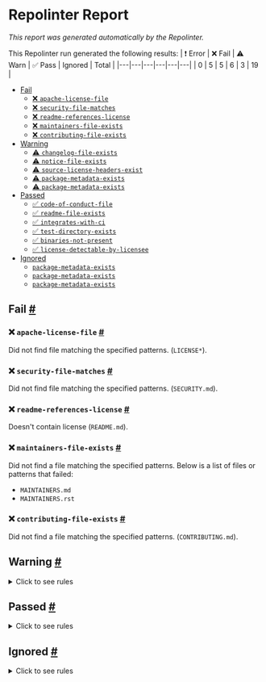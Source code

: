 # Repolinter Report

*This report was generated automatically by the Repolinter.*

This Repolinter run generated the following results:
| ❗  Error | ❌  Fail | ⚠️  Warn | ✅  Pass | Ignored | Total |
|---|---|---|---|---|---|
| 0 | 5 | 5 | 6 | 3 | 19 |

- [Fail](#user-content-fail)
  - [❌ `apache-license-file`](#user-content--apache-license-file)
  - [❌ `security-file-matches`](#user-content--security-file-matches)
  - [❌ `readme-references-license`](#user-content--readme-references-license)
  - [❌ `maintainers-file-exists`](#user-content--maintainers-file-exists)
  - [❌ `contributing-file-exists`](#user-content--contributing-file-exists)
- [Warning](#user-content-warning)
  - [⚠️ `changelog-file-exists`](#user-content--changelog-file-exists)
  - [⚠️ `notice-file-exists`](#user-content--notice-file-exists)
  - [⚠️ `source-license-headers-exist`](#user-content--source-license-headers-exist)
  - [⚠️ `package-metadata-exists`](#user-content--package-metadata-exists)
  - [⚠️ `package-metadata-exists`](#user-content--package-metadata-exists)
- [Passed](#user-content-passed)
  - [✅ `code-of-conduct-file`](#user-content--code-of-conduct-file)
  - [✅ `readme-file-exists`](#user-content--readme-file-exists)
  - [✅ `integrates-with-ci`](#user-content--integrates-with-ci)
  - [✅ `test-directory-exists`](#user-content--test-directory-exists)
  - [✅ `binaries-not-present`](#user-content--binaries-not-present)
  - [✅ `license-detectable-by-licensee`](#user-content--license-detectable-by-licensee)
- [Ignored](#user-content-ignored)
  - [`package-metadata-exists`](#user-content-package-metadata-exists)
  - [`package-metadata-exists`](#user-content-package-metadata-exists)
  - [`package-metadata-exists`](#user-content-package-metadata-exists)

## Fail <a href="#user-content-fail" id="fail">#</a>

### ❌ `apache-license-file` <a href="#user-content--apache-license-file" id="-apache-license-file">#</a>

Did not find file matching the specified patterns. (`LICENSE*`).

### ❌ `security-file-matches` <a href="#user-content--security-file-matches" id="-security-file-matches">#</a>

Did not find file matching the specified patterns. (`SECURITY.md`).

### ❌ `readme-references-license` <a href="#user-content--readme-references-license" id="-readme-references-license">#</a>

Doesn't contain license (`README.md`).

### ❌ `maintainers-file-exists` <a href="#user-content--maintainers-file-exists" id="-maintainers-file-exists">#</a>

Did not find a file matching the specified patterns. Below is a list of files or patterns that failed:

- `MAINTAINERS.md`
- `MAINTAINERS.rst`

### ❌ `contributing-file-exists` <a href="#user-content--contributing-file-exists" id="-contributing-file-exists">#</a>

Did not find a file matching the specified patterns. (`CONTRIBUTING.md`).


## Warning <a href="#user-content-warning" id="warning">#</a>

<details>
<summary>Click to see rules</summary>

### ⚠️ `changelog-file-exists` <a href="#user-content--changelog-file-exists" id="-changelog-file-exists">#</a>

Did not find a file matching the specified patterns. (`CHANGELOG.md`).

### ⚠️ `notice-file-exists` <a href="#user-content--notice-file-exists" id="-notice-file-exists">#</a>

Did not find a file matching the specified patterns. (`NOTICE*`).

### ⚠️ `source-license-headers-exist` <a href="#user-content--source-license-headers-exist" id="-source-license-headers-exist">#</a>

Below is a list of files or patterns that failed:

- `wrappers/node/notification-server.js`: The first 7 lines do not contain the pattern(s): Copyright, License.
- `agents/node/vcxagent-cli/logger.js`: The first 7 lines do not contain the pattern(s): Copyright, License.
- `agents/node/vcxagent-cli/script-common.js`: The first 7 lines do not contain the pattern(s): Copyright, License.
- `agents/node/vcxagent-cli/vcxclient-cli.js`: The first 7 lines do not contain the pattern(s): Copyright, License.
- `agents/node/vcxagent-cli/vcxclient-interactive.js`: The first 7 lines do not contain the pattern(s): Copyright, License.
- `agents/node/vcxagent-core/demo/alice.js`: The first 7 lines do not contain the pattern(s): Copyright, License.
- `agents/node/vcxagent-core/demo/faber.js`: The first 7 lines do not contain the pattern(s): Copyright, License.
- `agents/node/vcxagent-core/demo/integration-test.js`: The first 7 lines do not contain the pattern(s): Copyright, License.
- `agents/node/vcxagent-core/demo/logger.js`: The first 7 lines do not contain the pattern(s): Copyright, License.
- `agents/node/vcxagent-core/demo/notification-server.js`: The first 7 lines do not contain the pattern(s): Copyright, License.
- `agents/node/vcxagent-core/demo/script-common.js`: The first 7 lines do not contain the pattern(s): Copyright, License.
- `agents/node/vcxagent-core/demo/wallet-common.js`: The first 7 lines do not contain the pattern(s): Copyright, License.
- `agents/node/vcxagent-core/src/agent.js`: The first 7 lines do not contain the pattern(s): Copyright, License.
- `agents/node/vcxagent-core/src/common.js`: The first 7 lines do not contain the pattern(s): Copyright, License.
- `agents/node/vcxagent-core/src/index.js`: The first 7 lines do not contain the pattern(s): Copyright, License.
- `agents/node/vcxagent-core/test/credential-def-v2.spec.js`: The first 7 lines do not contain the pattern(s): Copyright, License.
- `agents/node/vcxagent-core/test/distribute-tails.spec.js`: The first 7 lines do not contain the pattern(s): Copyright, License.
- `agents/node/vcxagent-core/test/feature-discovery.spec.js`: The first 7 lines do not contain the pattern(s): Copyright, License.
- `agents/node/vcxagent-core/test/out-of-band.spec.js`: The first 7 lines do not contain the pattern(s): Copyright, License.
- `agents/node/vcxagent-core/test/public-invite.spec.js`: The first 7 lines do not contain the pattern(s): Copyright, License.
- `agents/node/vcxagent-core/test/sign-messaging.spec.js`: The first 7 lines do not contain the pattern(s): Copyright, License.
- `agents/node/vcxagent-core/test/sign-verify.spec.js`: The first 7 lines do not contain the pattern(s): Copyright, License.
- `agents/node/vcxagent-core/test/trustping.spec.js`: The first 7 lines do not contain the pattern(s): Copyright, License.
- `agents/node/vcxagent-core/test/update-state-v2.spec.js`: The first 7 lines do not contain the pattern(s): Copyright, License.
- `agents/node/vcxagent-core/src/services/service-connections.js`: The first 7 lines do not contain the pattern(s): Copyright, License.
- `agents/node/vcxagent-core/src/services/service-cred-holder.js`: The first 7 lines do not contain the pattern(s): Copyright, License.
- `agents/node/vcxagent-core/src/services/service-cred-issuer.js`: The first 7 lines do not contain the pattern(s): Copyright, License.
- `agents/node/vcxagent-core/src/services/service-ledger-creddef.js`: The first 7 lines do not contain the pattern(s): Copyright, License.
- `agents/node/vcxagent-core/src/services/service-ledger-schema.js`: The first 7 lines do not contain the pattern(s): Copyright, License.
- `agents/node/vcxagent-core/src/services/service-out-of-band.js`: The first 7 lines do not contain the pattern(s): Copyright, License.
- `agents/node/vcxagent-core/src/services/service-prover.js`: The first 7 lines do not contain the pattern(s): Copyright, License.
- `agents/node/vcxagent-core/src/services/service-public-agents.js`: The first 7 lines do not contain the pattern(s): Copyright, License.
- `agents/node/vcxagent-core/src/services/service-revocation-registry.js`: The first 7 lines do not contain the pattern(s): Copyright, License.
- `agents/node/vcxagent-core/src/services/service-verifier.js`: The first 7 lines do not contain the pattern(s): Copyright, License.
- `agents/node/vcxagent-core/src/storage/storage-file.js`: The first 7 lines do not contain the pattern(s): Copyright, License.
- `agents/node/vcxagent-core/src/storage/storage-service.js`: The first 7 lines do not contain the pattern(s): Copyright, License.
- `agents/node/vcxagent-core/src/utils/credentials.js`: The first 7 lines do not contain the pattern(s): Copyright, License.
- `agents/node/vcxagent-core/src/utils/messages.js`: The first 7 lines do not contain the pattern(s): Copyright, License.
- `agents/node/vcxagent-core/src/utils/proofs.js`: The first 7 lines do not contain the pattern(s): Copyright, License.
- `agents/node/vcxagent-core/src/utils/vcx-workflows.js`: The first 7 lines do not contain the pattern(s): Copyright, License.
- `agents/node/vcxagent-core/test/utils/alice.js`: The first 7 lines do not contain the pattern(s): Copyright, License.
- `agents/node/vcxagent-core/test/utils/data.js`: The first 7 lines do not contain the pattern(s): Copyright, License.
- `agents/node/vcxagent-core/test/utils/faber.js`: The first 7 lines do not contain the pattern(s): Copyright, License.
- `agents/node/vcxagent-core/test/utils/utils.js`: The first 7 lines do not contain the pattern(s): Copyright, License.
- `wrappers/node/src/errors.ts`: The first 7 lines do not contain the pattern(s): Copyright, License.
- `wrappers/node/src/index.ts`: The first 7 lines do not contain the pattern(s): Copyright, License.
- `wrappers/node/src/rustlib.ts`: The first 7 lines do not contain the pattern(s): Copyright, License.
- `wrappers/node/src/vcx.ts`: The first 7 lines do not contain the pattern(s): Copyright, License.
- `wrappers/node/test/module-resolver-helper.ts`: The first 7 lines do not contain the pattern(s): Copyright, License.
- `wrappers/node/src/api/common.ts`: The first 7 lines do not contain the pattern(s): Copyright, License.
- `wrappers/node/src/api/connection.ts`: The first 7 lines do not contain the pattern(s): Copyright, License.
- `wrappers/node/src/api/credential-def.ts`: The first 7 lines do not contain the pattern(s): Copyright, License.
- `wrappers/node/src/api/credential.ts`: The first 7 lines do not contain the pattern(s): Copyright, License.
- `wrappers/node/src/api/disclosed-proof.ts`: The first 7 lines do not contain the pattern(s): Copyright, License.
- `wrappers/node/src/api/init.ts`: The first 7 lines do not contain the pattern(s): Copyright, License.
- `wrappers/node/src/api/issuer-credential.ts`: The first 7 lines do not contain the pattern(s): Copyright, License.
- `wrappers/node/src/api/logging.ts`: The first 7 lines do not contain the pattern(s): Copyright, License.
- `wrappers/node/src/api/out-of-band-receiver.ts`: The first 7 lines do not contain the pattern(s): Copyright, License.
- `wrappers/node/src/api/out-of-band-sender.ts`: The first 7 lines do not contain the pattern(s): Copyright, License.
- `wrappers/node/src/api/proof.ts`: The first 7 lines do not contain the pattern(s): Copyright, License.
- `wrappers/node/src/api/public-agent.ts`: The first 7 lines do not contain the pattern(s): Copyright, License.
- `wrappers/node/src/api/revocation-registry.ts`: The first 7 lines do not contain the pattern(s): Copyright, License.
- `wrappers/node/src/api/schema.ts`: The first 7 lines do not contain the pattern(s): Copyright, License.
- `wrappers/node/src/api/utils.ts`: The first 7 lines do not contain the pattern(s): Copyright, License.
- `wrappers/node/src/api/vcx-base-with-state.ts`: The first 7 lines do not contain the pattern(s): Copyright, License.
- `wrappers/node/src/api/vcx-base.ts`: The first 7 lines do not contain the pattern(s): Copyright, License.
- `wrappers/node/src/api/vcx-mock.ts`: The first 7 lines do not contain the pattern(s): Copyright, License.
- `wrappers/node/src/api/wallet.ts`: The first 7 lines do not contain the pattern(s): Copyright, License.
- `wrappers/node/src/utils/error-message.ts`: The first 7 lines do not contain the pattern(s): Copyright, License.
- `wrappers/node/src/utils/ffi-helpers.ts`: The first 7 lines do not contain the pattern(s): Copyright, License.
- `wrappers/node/src/utils/memory-management-helpers.ts`: The first 7 lines do not contain the pattern(s): Copyright, License.
- `wrappers/node/test/helpers/entities.ts`: The first 7 lines do not contain the pattern(s): Copyright, License.
- `wrappers/node/test/helpers/test-constants.ts`: The first 7 lines do not contain the pattern(s): Copyright, License.
- `wrappers/node/test/helpers/utils.ts`: The first 7 lines do not contain the pattern(s): Copyright, License.
- `wrappers/node/test/suite1/ariesvcx-connection.test.ts`: The first 7 lines do not contain the pattern(s): Copyright, License.
- `wrappers/node/test/suite1/ariesvcx-credential-def.test.ts`: The first 7 lines do not contain the pattern(s): Copyright, License.
- `wrappers/node/test/suite1/ariesvcx-credential.test.ts`: The first 7 lines do not contain the pattern(s): Copyright, License.
- `wrappers/node/test/suite1/ariesvcx-disclosed-proof.test.ts`: The first 7 lines do not contain the pattern(s): Copyright, License.
- `wrappers/node/test/suite1/ariesvcx-issuer-credential.test.ts`: The first 7 lines do not contain the pattern(s): Copyright, License.
- `wrappers/node/test/suite1/ariesvcx-oob.test.ts`: The first 7 lines do not contain the pattern(s): Copyright, License.
- `wrappers/node/test/suite1/ariesvcx-proof.test.ts`: The first 7 lines do not contain the pattern(s): Copyright, License.
- `wrappers/node/test/suite1/ariesvcx-schema.test.ts`: The first 7 lines do not contain the pattern(s): Copyright, License.
- `wrappers/node/test/suite1/ariesvcx-utils.test.ts`: The first 7 lines do not contain the pattern(s): Copyright, License.
- `wrappers/node/test/suite1/ariesvcx-wallet.test.ts`: The first 7 lines do not contain the pattern(s): Copyright, License.
- `wrappers/node/test/suite2/ffi.test.ts`: The first 7 lines do not contain the pattern(s): Copyright, License.
- `wrappers/node/test/suite3/logging.1.test.ts`: The first 7 lines do not contain the pattern(s): Copyright, License.
- `wrappers/node/test/suite3/logging.2.test.ts`: The first 7 lines do not contain the pattern(s): Copyright, License.
- `wrappers/java/demo/src/main/java/Alice.java`: The first 7 lines do not contain the pattern(s): Copyright, License.
- `wrappers/java/demo/src/main/java/Faber.java`: The first 7 lines do not contain the pattern(s): Copyright, License.
- `wrappers/java/demo/src/main/java/utils/Common.java`: The first 7 lines do not contain the pattern(s): Copyright, License.
- `wrappers/java/demo/src/main/java/utils/ProofState.java`: The first 7 lines do not contain the pattern(s): Copyright, License.
- `wrappers/java/demo/src/main/java/utils/VcxState.java`: The first 7 lines do not contain the pattern(s): Copyright, License.
- `wrappers/java/src/main/java/com/evernym/sdk/vcx/ActionNotSupportedException.java`: The first 7 lines do not contain the pattern(s): Copyright, License.
- `wrappers/java/src/main/java/com/evernym/sdk/vcx/ErrorCode.java`: The first 7 lines do not contain the pattern(s): Copyright, License.
- `wrappers/java/src/main/java/com/evernym/sdk/vcx/InvalidParameterException.java`: The first 7 lines do not contain the pattern(s): Copyright, License.
- `wrappers/java/src/main/java/com/evernym/sdk/vcx/LibVcx.java`: The first 7 lines do not contain the pattern(s): Copyright, License.
- `wrappers/java/src/main/java/com/evernym/sdk/vcx/NoAgentInfoException.java`: The first 7 lines do not contain the pattern(s): Copyright, License.
- `wrappers/java/src/main/java/com/evernym/sdk/vcx/ParamGuard.java`: The first 7 lines do not contain the pattern(s): Copyright, License.
- `wrappers/java/src/main/java/com/evernym/sdk/vcx/StringUtils.java`: The first 7 lines do not contain the pattern(s): Copyright, License.
- `wrappers/java/src/main/java/com/evernym/sdk/vcx/VcxConstants.java`: The first 7 lines do not contain the pattern(s): Copyright, License.
- `wrappers/java/src/main/java/com/evernym/sdk/vcx/VcxException.java`: The first 7 lines do not contain the pattern(s): Copyright, License.
- `wrappers/java/src/main/java/com/evernym/sdk/vcx/VcxJava.java`: The first 7 lines do not contain the pattern(s): Copyright, License.
- `wrappers/java/src/test/java/com/evernym/sdk/vcx/ConnectionApiTest.java`: The first 7 lines do not contain the pattern(s): Copyright, License.
- `wrappers/java/src/test/java/com/evernym/sdk/vcx/CredentialApiTest.java`: The first 7 lines do not contain the pattern(s): Copyright, License.
- `wrappers/java/src/test/java/com/evernym/sdk/vcx/CredentialDefApiTest.java`: The first 7 lines do not contain the pattern(s): Copyright, License.
- `wrappers/java/src/test/java/com/evernym/sdk/vcx/DisclosedProofApiTest.java`: The first 7 lines do not contain the pattern(s): Copyright, License.
- `wrappers/java/src/test/java/com/evernym/sdk/vcx/ErrorCodeTest.java`: The first 7 lines do not contain the pattern(s): Copyright, License.
- `wrappers/java/src/test/java/com/evernym/sdk/vcx/ProofApiTest.java`: The first 7 lines do not contain the pattern(s): Copyright, License.
- `wrappers/java/src/test/java/com/evernym/sdk/vcx/SchemaApiTest.java`: The first 7 lines do not contain the pattern(s): Copyright, License.
- `wrappers/java/src/test/java/com/evernym/sdk/vcx/TestHelper.java`: The first 7 lines do not contain the pattern(s): Copyright, License.
- `wrappers/java/src/test/java/com/evernym/sdk/vcx/VcxApiTest.java`: The first 7 lines do not contain the pattern(s): Copyright, License.
- `wrappers/java/src/test/java/com/evernym/sdk/vcx/VcxExceptionTest.java`: The first 7 lines do not contain the pattern(s): Copyright, License.
- `wrappers/java/src/test/java/com/evernym/sdk/vcx/VcxUtilsTest.java`: The first 7 lines do not contain the pattern(s): Copyright, License.
- `wrappers/java/src/test/java/com/evernym/sdk/vcx/WalletApiTest.java`: The first 7 lines do not contain the pattern(s): Copyright, License.
- `wrappers/java/src/main/java/com/evernym/sdk/vcx/connection/ConnectionApi.java`: The first 7 lines do not contain the pattern(s): Copyright, License.
- `wrappers/java/src/main/java/com/evernym/sdk/vcx/connection/ConnectionErrorException.java`: The first 7 lines do not contain the pattern(s): Copyright, License.
- `wrappers/java/src/main/java/com/evernym/sdk/vcx/connection/InvalidConnectionHandleException.java`: The first 7 lines do not contain the pattern(s): Copyright, License.
- `wrappers/java/src/main/java/com/evernym/sdk/vcx/connection/InvalidInviteDetailsException.java`: The first 7 lines do not contain the pattern(s): Copyright, License.
- `wrappers/java/src/main/java/com/evernym/sdk/vcx/credential/BuildCredentialDefReqErrorException.java`: The first 7 lines do not contain the pattern(s): Copyright, License.
- `wrappers/java/src/main/java/com/evernym/sdk/vcx/credential/CreateCredentialDefException.java`: The first 7 lines do not contain the pattern(s): Copyright, License.
- `wrappers/java/src/main/java/com/evernym/sdk/vcx/credential/CreateCredentialRequestErrorException.java`: The first 7 lines do not contain the pattern(s): Copyright, License.
- `wrappers/java/src/main/java/com/evernym/sdk/vcx/credential/CredentialApi.java`: The first 7 lines do not contain the pattern(s): Copyright, License.
- `wrappers/java/src/main/java/com/evernym/sdk/vcx/credential/CredentialDefAlreadyCreatedException.java`: The first 7 lines do not contain the pattern(s): Copyright, License.
- `wrappers/java/src/main/java/com/evernym/sdk/vcx/credential/GetCredentialCreateMsgidResult.java`: The first 7 lines do not contain the pattern(s): Copyright, License.
- `wrappers/java/src/main/java/com/evernym/sdk/vcx/credential/InvalidCredentialDefHandle.java`: The first 7 lines do not contain the pattern(s): Copyright, License.
- `wrappers/java/src/main/java/com/evernym/sdk/vcx/credential/InvalidCredentialDefJsonException.java`: The first 7 lines do not contain the pattern(s): Copyright, License.
- `wrappers/java/src/main/java/com/evernym/sdk/vcx/credential/InvalidCredentialHandleException.java`: The first 7 lines do not contain the pattern(s): Copyright, License.
- `wrappers/java/src/main/java/com/evernym/sdk/vcx/credential/InvalidCredentialJsonException.java`: The first 7 lines do not contain the pattern(s): Copyright, License.
- `wrappers/java/src/main/java/com/evernym/sdk/vcx/credential/InvalidCredentialRequestException.java`: The first 7 lines do not contain the pattern(s): Copyright, License.
- `wrappers/java/src/main/java/com/evernym/sdk/vcx/credential/InvalidIssuerCredentialHandleException.java`: The first 7 lines do not contain the pattern(s): Copyright, License.
- `wrappers/java/src/main/java/com/evernym/sdk/vcx/credentialDef/CredentialDefApi.java`: The first 7 lines do not contain the pattern(s): Copyright, License.
- `wrappers/java/src/main/java/com/evernym/sdk/vcx/credentialDef/CredentialDefPrepareForEndorserResult.java`: The first 7 lines do not contain the pattern(s): Copyright, License.
- `wrappers/java/src/main/java/com/evernym/sdk/vcx/issuer/IssuerApi.java`: The first 7 lines do not contain the pattern(s): Copyright, License.
- `wrappers/java/src/main/java/com/evernym/sdk/vcx/proof/CreateProofErrorException.java`: The first 7 lines do not contain the pattern(s): Copyright, License.
- `wrappers/java/src/main/java/com/evernym/sdk/vcx/proof/CreateProofMsgIdResult.java`: The first 7 lines do not contain the pattern(s): Copyright, License.
- `wrappers/java/src/main/java/com/evernym/sdk/vcx/proof/DisclosedProofApi.java`: The first 7 lines do not contain the pattern(s): Copyright, License.
- `wrappers/java/src/main/java/com/evernym/sdk/vcx/proof/FailedProofComplianceException.java`: The first 7 lines do not contain the pattern(s): Copyright, License.
- `wrappers/java/src/main/java/com/evernym/sdk/vcx/proof/GetProofResult.java`: The first 7 lines do not contain the pattern(s): Copyright, License.
- `wrappers/java/src/main/java/com/evernym/sdk/vcx/proof/InvalidDisclosedProofHandleException.java`: The first 7 lines do not contain the pattern(s): Copyright, License.
- `wrappers/java/src/main/java/com/evernym/sdk/vcx/proof/InvalidProofCredentialDataException.java`: The first 7 lines do not contain the pattern(s): Copyright, License.
- `wrappers/java/src/main/java/com/evernym/sdk/vcx/proof/InvalidProofException.java`: The first 7 lines do not contain the pattern(s): Copyright, License.
- `wrappers/java/src/main/java/com/evernym/sdk/vcx/proof/InvalidProofHandleException.java`: The first 7 lines do not contain the pattern(s): Copyright, License.
- `wrappers/java/src/main/java/com/evernym/sdk/vcx/proof/InvalidSelfAttestedValueException.java`: The first 7 lines do not contain the pattern(s): Copyright, License.
- `wrappers/java/src/main/java/com/evernym/sdk/vcx/proof/ProofApi.java`: The first 7 lines do not contain the pattern(s): Copyright, License.
- `wrappers/java/src/main/java/com/evernym/sdk/vcx/schema/InvalidSchemaCreationException.java`: The first 7 lines do not contain the pattern(s): Copyright, License.
- `wrappers/java/src/main/java/com/evernym/sdk/vcx/schema/InvalidSchemaException.java`: The first 7 lines do not contain the pattern(s): Copyright, License.
- `wrappers/java/src/main/java/com/evernym/sdk/vcx/schema/InvalidSchemaSeqNoException.java`: The first 7 lines do not contain the pattern(s): Copyright, License.
- `wrappers/java/src/main/java/com/evernym/sdk/vcx/schema/InvalidSchemahandleException.java`: The first 7 lines do not contain the pattern(s): Copyright, License.
- `wrappers/java/src/main/java/com/evernym/sdk/vcx/schema/SchemaApi.java`: The first 7 lines do not contain the pattern(s): Copyright, License.
- `wrappers/java/src/main/java/com/evernym/sdk/vcx/schema/SchemaPrepareForEndorserResult.java`: The first 7 lines do not contain the pattern(s): Copyright, License.
- `wrappers/java/src/main/java/com/evernym/sdk/vcx/token/InsufficientTokenAmountException.java`: The first 7 lines do not contain the pattern(s): Copyright, License.
- `wrappers/java/src/main/java/com/evernym/sdk/vcx/token/TokenApi.java`: The first 7 lines do not contain the pattern(s): Copyright, License.
- `wrappers/java/src/main/java/com/evernym/sdk/vcx/utils/InvalidConfigurationException.java`: The first 7 lines do not contain the pattern(s): Copyright, License.
- `wrappers/java/src/main/java/com/evernym/sdk/vcx/utils/PostMsgFailureException.java`: The first 7 lines do not contain the pattern(s): Copyright, License.
- `wrappers/java/src/main/java/com/evernym/sdk/vcx/utils/UtilsApi.java`: The first 7 lines do not contain the pattern(s): Copyright, License.
- `wrappers/java/src/main/java/com/evernym/sdk/vcx/vcx/AlreadyInitializedException.java`: The first 7 lines do not contain the pattern(s): Copyright, License.
- `wrappers/java/src/main/java/com/evernym/sdk/vcx/vcx/BigNumberErrorException.java`: The first 7 lines do not contain the pattern(s): Copyright, License.
- `wrappers/java/src/main/java/com/evernym/sdk/vcx/vcx/CreatePoolConfigException.java`: The first 7 lines do not contain the pattern(s): Copyright, License.
- `wrappers/java/src/main/java/com/evernym/sdk/vcx/vcx/IndySubmitRequestErrorException.java`: The first 7 lines do not contain the pattern(s): Copyright, License.
- `wrappers/java/src/main/java/com/evernym/sdk/vcx/vcx/InvalidAttributeStructureException.java`: The first 7 lines do not contain the pattern(s): Copyright, License.
- `wrappers/java/src/main/java/com/evernym/sdk/vcx/vcx/InvalidDIDException.java`: The first 7 lines do not contain the pattern(s): Copyright, License.
- `wrappers/java/src/main/java/com/evernym/sdk/vcx/vcx/InvalidGenesisTxnPathException.java`: The first 7 lines do not contain the pattern(s): Copyright, License.
- `wrappers/java/src/main/java/com/evernym/sdk/vcx/vcx/InvalidHTTPResponseException.java`: The first 7 lines do not contain the pattern(s): Copyright, License.
- `wrappers/java/src/main/java/com/evernym/sdk/vcx/vcx/InvalidJsonException.java`: The first 7 lines do not contain the pattern(s): Copyright, License.
- `wrappers/java/src/main/java/com/evernym/sdk/vcx/vcx/InvalidKeyDelegateException.java`: The first 7 lines do not contain the pattern(s): Copyright, License.
- `wrappers/java/src/main/java/com/evernym/sdk/vcx/vcx/InvalidMasterSecretException.java`: The first 7 lines do not contain the pattern(s): Copyright, License.
- `wrappers/java/src/main/java/com/evernym/sdk/vcx/vcx/InvalidMessagesException.java`: The first 7 lines do not contain the pattern(s): Copyright, License.
- `wrappers/java/src/main/java/com/evernym/sdk/vcx/vcx/InvalidMsgPackException.java`: The first 7 lines do not contain the pattern(s): Copyright, License.
- `wrappers/java/src/main/java/com/evernym/sdk/vcx/vcx/InvalidNonceException.java`: The first 7 lines do not contain the pattern(s): Copyright, License.
- `wrappers/java/src/main/java/com/evernym/sdk/vcx/vcx/InvalidObjHandleException.java`: The first 7 lines do not contain the pattern(s): Copyright, License.
- `wrappers/java/src/main/java/com/evernym/sdk/vcx/vcx/InvalidOptionException.java`: The first 7 lines do not contain the pattern(s): Copyright, License.
- `wrappers/java/src/main/java/com/evernym/sdk/vcx/vcx/InvalidPredicateException.java`: The first 7 lines do not contain the pattern(s): Copyright, License.
- `wrappers/java/src/main/java/com/evernym/sdk/vcx/vcx/InvalidUrlException.java`: The first 7 lines do not contain the pattern(s): Copyright, License.
- `wrappers/java/src/main/java/com/evernym/sdk/vcx/vcx/InvalidVerkeyException.java`: The first 7 lines do not contain the pattern(s): Copyright, License.
- `wrappers/java/src/main/java/com/evernym/sdk/vcx/vcx/NoEndpointException.java`: The first 7 lines do not contain the pattern(s): Copyright, License.
- `wrappers/java/src/main/java/com/evernym/sdk/vcx/vcx/NoPoolOpenException.java`: The first 7 lines do not contain the pattern(s): Copyright, License.
- `wrappers/java/src/main/java/com/evernym/sdk/vcx/vcx/NotBase58Exception.java`: The first 7 lines do not contain the pattern(s): Copyright, License.
- `wrappers/java/src/main/java/com/evernym/sdk/vcx/vcx/NotReadyException.java`: The first 7 lines do not contain the pattern(s): Copyright, License.
- `wrappers/java/src/main/java/com/evernym/sdk/vcx/vcx/PoolLedgerConnectException.java`: The first 7 lines do not contain the pattern(s): Copyright, License.
- `wrappers/java/src/main/java/com/evernym/sdk/vcx/vcx/SerializationErrorException.java`: The first 7 lines do not contain the pattern(s): Copyright, License.
- `wrappers/java/src/main/java/com/evernym/sdk/vcx/vcx/TimeoutLibindyErrorException.java`: The first 7 lines do not contain the pattern(s): Copyright, License.
- `wrappers/java/src/main/java/com/evernym/sdk/vcx/vcx/UnknownErrorException.java`: The first 7 lines do not contain the pattern(s): Copyright, License.
- `wrappers/java/src/main/java/com/evernym/sdk/vcx/vcx/UnknownLibindyErrorException.java`: The first 7 lines do not contain the pattern(s): Copyright, License.
- `wrappers/java/src/main/java/com/evernym/sdk/vcx/vcx/VcxApi.java`: The first 7 lines do not contain the pattern(s): Copyright, License.
- `wrappers/java/src/main/java/com/evernym/sdk/vcx/wallet/WalletAccessFailedException.java`: The first 7 lines do not contain the pattern(s): Copyright, License.
- `wrappers/java/src/main/java/com/evernym/sdk/vcx/wallet/WalletAleradyOpenException.java`: The first 7 lines do not contain the pattern(s): Copyright, License.
- `wrappers/java/src/main/java/com/evernym/sdk/vcx/wallet/WalletAlreadyExistsException.java`: The first 7 lines do not contain the pattern(s): Copyright, License.
- `wrappers/java/src/main/java/com/evernym/sdk/vcx/wallet/WalletApi.java`: The first 7 lines do not contain the pattern(s): Copyright, License.
- `wrappers/java/src/main/java/com/evernym/sdk/vcx/wallet/WalletCreationException.java`: The first 7 lines do not contain the pattern(s): Copyright, License.
- `wrappers/java/src/main/java/com/evernym/sdk/vcx/wallet/WalletItemAlreadyExistsException.java`: The first 7 lines do not contain the pattern(s): Copyright, License.
- `wrappers/java/src/main/java/com/evernym/sdk/vcx/wallet/WalletItemNotFoundException.java`: The first 7 lines do not contain the pattern(s): Copyright, License.

### ⚠️ `package-metadata-exists` <a href="#user-content--package-metadata-exists" id="-package-metadata-exists">#</a>

Did not find a file matching the specified patterns. (`package.json`).

### ⚠️ `package-metadata-exists` <a href="#user-content--package-metadata-exists" id="-package-metadata-exists">#</a>

Did not find a file matching the specified patterns. Below is a list of files or patterns that failed:

- `pom.xml`
- `build.xml`
- `build.gradle`

</details>

## Passed <a href="#user-content-passed" id="passed">#</a>

<details>
<summary>Click to see rules</summary>

### ✅ `code-of-conduct-file` <a href="#user-content--code-of-conduct-file" id="-code-of-conduct-file">#</a>

Contains https://wiki.hyperledger.org/community/hyperledger-project-code-of-conduct (`CODE_OF_CONDUCT.md`).

### ✅ `readme-file-exists` <a href="#user-content--readme-file-exists" id="-readme-file-exists">#</a>

Found file (`README.md`).

### ✅ `integrates-with-ci` <a href="#user-content--integrates-with-ci" id="-integrates-with-ci">#</a>

Found file (`.github/workflows/main.yml`).

### ✅ `test-directory-exists` <a href="#user-content--test-directory-exists" id="-test-directory-exists">#</a>

Found file (`aries_vcx/tests`).

### ✅ `binaries-not-present` <a href="#user-content--binaries-not-present" id="-binaries-not-present">#</a>

Excluded file type doesn't exist. (`**/*.exe,**/*.dll,!**/node_modules/**`).

### ✅ `license-detectable-by-licensee` <a href="#user-content--license-detectable-by-licensee" id="-license-detectable-by-licensee">#</a>

Licensee identified the license for project: Apache-2.0.

</details>

## Ignored <a href="#user-content-ignored" id="ignored">#</a>

<details>
<summary>Click to see rules</summary>

### `package-metadata-exists` <a href="#user-content-package-metadata-exists" id="package-metadata-exists">#</a>

This rule was ignored for the following reason: ignored due to unsatisfied condition(s): "language=go"

### `package-metadata-exists` <a href="#user-content-package-metadata-exists" id="package-metadata-exists">#</a>

This rule was ignored for the following reason: ignored due to unsatisfied condition(s): "language=ruby"

### `package-metadata-exists` <a href="#user-content-package-metadata-exists" id="package-metadata-exists">#</a>

This rule was ignored for the following reason: ignored due to unsatisfied condition(s): "language=python"

</details>

